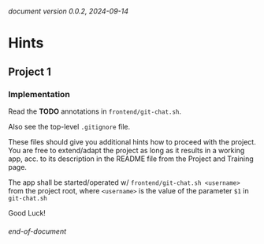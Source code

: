 ###### document version 0.0.2, 2024-09-14

# Hints

## Project 1

### Implementation

Read the **TODO** annotations in `frontend/git-chat.sh`.

Also see the top-level `.gitignore` file.

These files should give you additional hints how to proceed
with the project. You are free to extend/adapt the project
as long as it results in a working app, acc. to its 
description in the README file from the Project and Training 
page.

The app shall be started/operated w/ `frontend/git-chat.sh <username>` 
from the project root, where `<username>` is the value of the
parameter `$1` in `git-chat.sh`

Good Luck!

###### end-of-document
